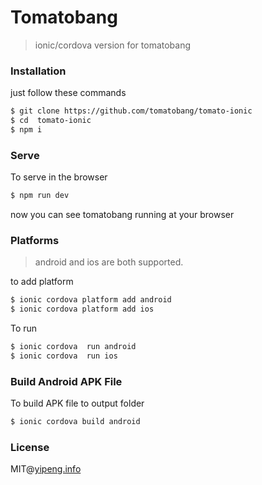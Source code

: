 # Tomatobang
> ionic/cordova version for tomatobang

### Installation 
just follow these commands
```sh
$ git clone https://github.com/tomatobang/tomato-ionic
$ cd  tomato-ionic
$ npm i
```


### Serve
To serve in the browser

```sh
$ npm run dev
```
now you can see tomatobang running at your browser

### Platforms
> android and ios are both supported.

to add platform 

```sh
$ ionic cordova platform add android
$ ionic cordova platform add ios
```

To run 

```sh
$ ionic cordova  run android
$ ionic cordova  run ios
```


### Build Android APK File
To build APK file to output folder

```sh
$ ionic cordova build android
```


### License
MIT@[yipeng.info](https://yipeng.info)

